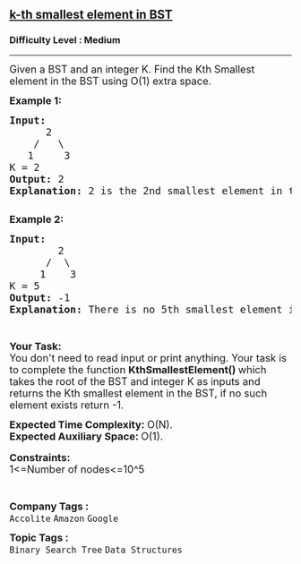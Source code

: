 <h2><a href="https://www.geeksforgeeks.org/problems/find-k-th-smallest-element-in-bst/1?page=1&category=Tree,Binary%20Search%20Tree,Segment-Tree,AVL-Tree&company=Microsoft,Google&difficulty=Medium,Hard&sortBy=submissions">k-th smallest element in BST</a></h2><h3>Difficulty Level : Medium</h3><hr><div class="problems_problem_content__Xm_eO"><p><span style="font-size:18px">Given a BST and an integer K. Find the Kth Smallest element in the BST using O(1) extra space.&nbsp;</span></p>

<p><span style="font-size:18px"><strong>Example 1:</strong></span></p>

<pre><span style="font-size:18px"><strong>Input:
&nbsp;     </strong>2
&nbsp;   /   \
&nbsp;  1     3<strong>
</strong>K = 2
<strong>Output: </strong>2
<strong>Explanation:</strong> 2 is the 2nd smallest element in the BST</span>

</pre>

<p><span style="font-size:18px"><strong>Example 2:</strong></span></p>

<pre><span style="font-size:18px"><strong>Input:
</strong>        2
&nbsp;     /  \
&nbsp;    1    3
K = 5
<strong>Output: </strong>-1
<strong>Explanation:</strong> There is no 5th smallest element in the BST as the size of BST is 3</span>
</pre>

<p>&nbsp;</p>

<p><span style="font-size:18px"><strong>Your Task:</strong><br>
You don't need to read input or print anything. Your task is to complete the function&nbsp;<strong>KthSmallestElement()&nbsp;</strong>which takes the root of the BST and integer K as inputs and returns the Kth smallest element in the BST, if no such element exists return -1.</span></p>

<p><span style="font-size:18px"><strong>Expected Time Complexity:&nbsp;</strong>O(N).<br>
<strong>Expected Auxiliary Space:&nbsp;</strong>O(1).</span><br>
<br>
<span style="font-size:18px"><strong>Constraints:</strong><br>
1&lt;=Number of nodes&lt;=10^5</span></p>

<p>&nbsp;</p>
</div><p><span style=font-size:18px><strong>Company Tags : </strong><br><code>Accolite</code>&nbsp;<code>Amazon</code>&nbsp;<code>Google</code>&nbsp;<br><p><span style=font-size:18px><strong>Topic Tags : </strong><br><code>Binary Search Tree</code>&nbsp;<code>Data Structures</code>&nbsp;